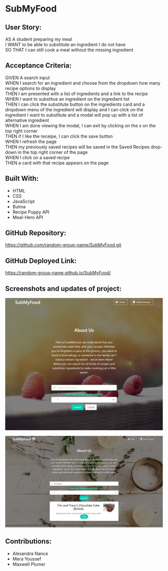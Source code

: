 # SubMyFood

## User Story:
AS A student preparing my meal  
I WANT to be able to substitute an ingredient I do not have   
SO THAT I can still cook a meal without the missing ingredient  

## Acceptance Criteria:
GIVEN A search input   
WHEN I search for an ingredient and choose from the dropdown how many recipe options to display  
THEN I am presented with a list of ingredients and a link to the recipe   
WHEN I want to substitue an ingredient on the ingredient list  
THEN I can click the substitute button on the ingredients card and a dropdown menu of the ingredient will display and I can click on the ingredient I  want to substitute and a modal will pop up with a list of alternative ingredient  
WHEN I am done viewing the modal, I can exit by clicking on the x on the top right corner  
THEN if I like the receipe, I can click the save button  
WHEN I refresh the page  
THEN my previously saved recipes will be saved in the Saved Recipes drop-down in the top right corner of the page  
WHEN I click on a saved recipe  
THEN a card with that recipe appears on the page


## Built With:
* HTML
* CSS
* JavaScript
* Bulma
* Recipe Puppy API
* Meal-Hero API


## GitHub Repository:
https://github.com/random-group-name/SubMyFood.git

## GitHub Deployed Link:
https://random-group-name.github.io/SubMyFood/ 

## Screenshots and updates of project:

![picture](./assets/images/Screenshot1.png)

![picture](./assets/images/Screenshot2.png)


## Contributions:
* Alexandra Nance
* Mera Youssef
* Maxwell Plumer
